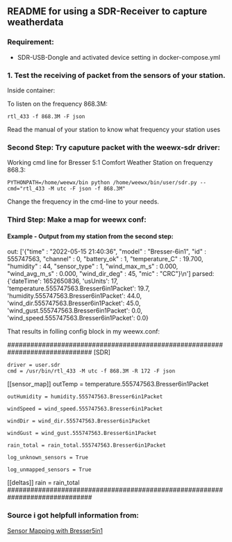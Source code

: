 ## README for using a SDR-Receiver to capture weatherdata

### Requirement:
- SDR-USB-Dongle and activated device setting in docker-compose.yml 

### 1. Test the receiving of packet from the sensors of your station.

Inside container:

To listen on the frequency 868.3M:

    rtl_433 -f 868.3M -F json 

Read the manual of your station to know what frequency your station uses

### Second Step: Try caputure packet with the weewx-sdr driver:

Working cmd line for Bresser 5:1 Comfort Weather Station on frequenzy 868.3:

    PYTHONPATH=/home/weewx/bin python /home/weewx/bin/user/sdr.py --cmd="rtl_433 -M utc -F json -f 868.3M"
Change the frequency in the cmd-line to your needs.

### Third Step: Make a map for weewx conf:

#### Example - Output from my station from the second step:

out: ['{"time" : "2022-05-15 21:40:36", "model" : "Bresser-6in1", "id" : 555747563, "channel" : 0, "battery_ok" : 1, "temperature_C" : 19.700, "humidity" : 44, "sensor_type" : 1, "wind_max_m_s" : 0.000, "wind_avg_m_s" : 0.000, "wind_dir_deg" : 45, "mic" : "CRC"}\n']
parsed: {'dateTime': 1652650836, 'usUnits': 17, 'temperature.555747563.Bresser6in1Packet': 19.7, 'humidity.555747563.Bresser6in1Packet': 44.0, 'wind_dir.555747563.Bresser6in1Packet': 45.0, 'wind_gust.555747563.Bresser6in1Packet': 0.0, 'wind_speed.555747563.Bresser6in1Packet': 0.0}

That results in folling config block in my weewx.conf:

##############################################################################
[SDR]

    driver = user.sdr
    cmd = /usr/bin/rtl_433 -M utc -f 868.3M -R 172 -F json

[[sensor_map]]
    outTemp = temperature.555747563.Bresser6in1Packet

    outHumidity = humidity.555747563.Bresser6in1Packet

    windSpeed = wind_speed.555747563.Bresser6in1Packet

    windDir = wind_dir.555747563.Bresser6in1Packet

    windGust = wind_gust.555747563.Bresser6in1Packet

    rain_total = rain_total.555747563.Bresser6in1Packet

    log_unknown_sensors = True

    log_unmapped_sensors = True

[[deltas]]
    rain = rain_total
##############################################################################
 


### Source i got helpfull information from:

[Sensor Mapping with Bresser5in1](https://groups.google.com/g/weewx-user/c/llhPMEcf7iY)
